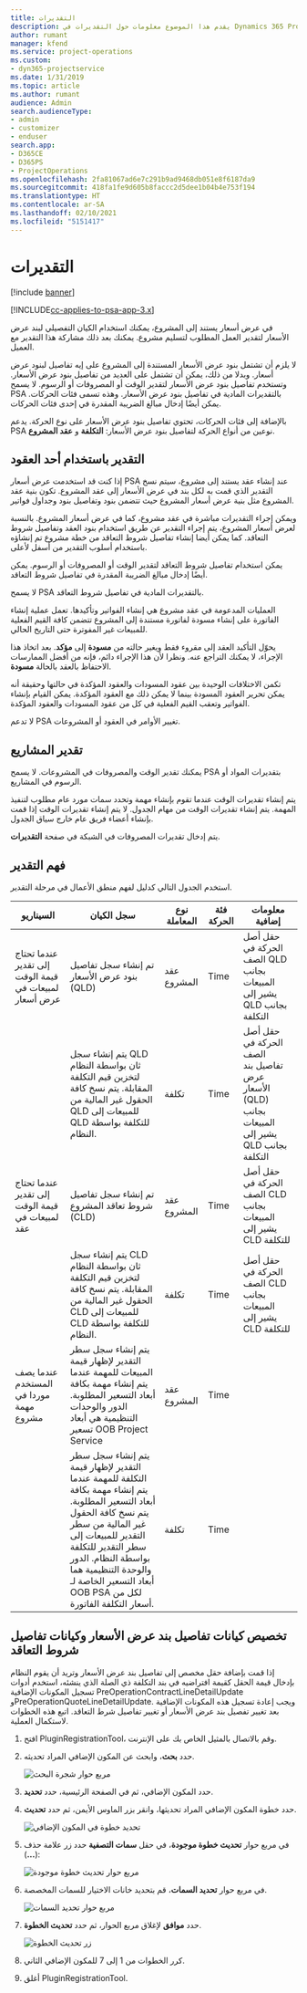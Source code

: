 ```yaml
---
title: التقديرات
description: يقدم هذا الموضوع معلومات حول التقديرات في Dynamics 365 Project Service Automation.
author: rumant
manager: kfend
ms.service: project-operations
ms.custom:
- dyn365-projectservice
ms.date: 1/31/2019
ms.topic: article
ms.author: rumant
audience: Admin
search.audienceType:
- admin
- customizer
- enduser
search.app:
- D365CE
- D365PS
- ProjectOperations
ms.openlocfilehash: 2fa81067ad6e7c291b9ad9468db051e8f6187da9
ms.sourcegitcommit: 418fa1fe9d605b8faccc2d5dee1b04b4e753f194
ms.translationtype: HT
ms.contentlocale: ar-SA
ms.lasthandoff: 02/10/2021
ms.locfileid: "5151417"
---
```

# <a name="estimates"></a>التقديرات

[!include [banner](../includes/psa-now-project-operations.md)]

[!INCLUDE[cc-applies-to-psa-app-3.x](../includes/cc-applies-to-psa-app-3x.md)]

في عرض أسعار يستند إلى المشروع، يمكنك استخدام الكيان التفصيلي لبند عرض الأسعار لتقدير العمل المطلوب لتسليم مشروع. يمكنك بعد ذلك مشاركة هذا التقدير مع العميل.

لا يلزم أن تشتمل بنود عرض الأسعار المستندة إلى المشروع على إيه تفاصيل لبنود عرض أسعار. وبدلا من ذلك، يمكن أن تشتمل على العديد من تفاصيل بنود عرض الأسعار. وتستخدم تفاصيل بنود عرض الأسعار لتقدير الوقت أو المصروفات أو الرسوم. لا يسمح PSA بالتقديرات المادية في تفاصيل بنود عرض الأسعار. وهذه تسمى فئات الحركات. يمكن أيضًا إدخال مبالغ الضريبة المقدرة في إحدى فئات الحركات.

بالإضافة إلى فئات الحركات، تحتوي تفاصيل بنود عرض الأسعار على نوع الحركة. يدعم PSA نوعين من أنواع الحركة لتفاصيل بنود عرض الأسعار: **التكلفة** و **عقد المشروع**.

## <a name="estimate-by-using-a-contract"></a>التقدير باستخدام أحد العقود

إذا كنت قد استخدمت عرض أسعار PSA عند إنشاء عقد يستند إلى مشروع، سيتم نسخ التقدير الذي قمت به لكل بند في عرض الأسعار إلى عقد المشروع. تكون بنية عقد المشروع مثل بنية عرض أسعار المشروع حيث تتضمن بنود وتفاصيل بنود وجداول فواتير.

ويمكن إجراء التقديرات مباشرة في عقد مشروع، كما في عرض أسعار المشروع. بالنسبة لعرض أسعار المشروع، يتم إجراء التقدير عن طريق استخدام بنود العقد وتفاصيل شروط التعاقد. كما يمكن أيضا إنشاء تفاصيل شروط التعاقد من خطة مشروع تم إنشاؤه باستخدام أسلوب التقدير من أسفل لأعلى.

يمكن استخدام تفاصيل شروط التعاقد لتقدير الوقت أو المصروفات أو الرسوم. يمكن أيضًا إدخال مبالغ الضريبة المقدرة في تفاصيل شروط التعاقد.

لا يسمح PSA بالتقديرات المادية في تفاصيل شروط التعاقد.

العمليات المدعومة في عقد مشروع هي إنشاء الفواتير وتأكيدها. تعمل عملية إنشاء الفاتورة على إنشاء مسودة لفاتورة مستندة إلى المشروع تتضمن كافة القيم الفعلية للمبيعات غير المفوترة حتى التاريخ الحالي.

يحوّل التأكيد العقد إلى مقروء فقط ويغير حالته من **مسودة** إلى **مؤكد**. بعد اتخاذ هذا الإجراء، لا يمكنك التراجع عنه. ونظرا لأن هذا الإجراء دائم، فإنه من أفضل الممارسات الاحتفاظ بالعقد بالحالة **مسودة**.

تكمن الاختلافات الوحيدة بين عقود المسودات والعقود المؤكدة في حالتها وحقيقة أنه يمكن تحرير العقود المسودة بينما لا يمكن ذلك مع العقود المؤكدة. يمكن القيام بإنشاء الفواتير وتعقب القيم الفعلية في كل من عقود المسودات والعقود المؤكدة.

لا تدعم PSA تغيير الأوامر في العقود أو المشروعات.

## <a name="estimating-projects"></a>تقدير المشاريع

يمكنك تقدير الوقت والمصروفات في المشروعات. لا يسمح PSA بتقديرات المواد أو الرسوم في المشاريع.

يتم إنشاء تقديرات الوقت عندما تقوم بإنشاء مهمة وتحدد سمات مورد عام مطلوب لتنفيذ المهمة. يتم إنشاء تقديرات الوقت من مهام الجدول. لا يتم إنشاء تقديرات الوقت إذا قمت بإنشاء أعضاء فريق عام خارج سياق الجدول.

يتم إدخال تقديرات المصروفات في الشبكة في صفحة **التقديرات**.

## <a name="understanding-estimation"></a>فهم التقدير

استخدم الجدول التالي كدليل لفهم منطق الأعمال في مرحلة التقدير.

| السيناريو                                                                                                                                                                                                                                                                                                                                          | سجل الكيان                                                                                                                                                                                                       | ‏‫نوع المعاملة | فئة الحركة | معلومات إضافية                                                            |
|---------------------------------------------------------------------------------------------------------------------------------------------------------------------------------------------------------------------------------------------------------------------------------------------------------------------------------------------------|---------------------------------------------------------------------------------------------------------------------------------------------------------------------------------------------------------------------|------------------|-------------|-----------------------------------------------------------------------------------|
| عندما تحتاج إلى تقدير قيمة الوقت لمبيعات في عرض أسعار                                                                                                                                                                                                                                                                                    | تم إنشاء سجل تفاصيل بنود عرض الأسعار (QLD)                                                                                                                                                                               | عقد المشروع | Time        | حقل أصل الحركة في الصف QLD بجانب المبيعات يشير إلى QLD بجانب التكلفة |
|                                                                                                                                                                                                                                                                                     | يتم إنشاء سجل QLD ثان بواسطة النظام لتخزين قيم التكلفة المقابلة. يتم نسخ كافة الحقول غير المالية من QLD للمبيعات إلى QLD للتكلفة بواسطة النظام.                                                                                                                                                                               | تكلفة | Time        | حقل أصل الحركة في الصف تفاصيل بند عرض الأسعار (QLD) بجانب المبيعات يشير إلى QLD بجانب التكلفة |
| عندما تحتاج إلى تقدير قيمة الوقت لمبيعات في عقد                                                                                                                                                                                                                                                                                 | تم إنشاء سجل تفاصيل شروط تعاقد المشروع (CLD)                                                                                                                                                                    | عقد المشروع | Time        | حقل أصل الحركة في الصف CLD بجانب المبيعات يشير إلى CLD للتكلفة      |
|                                                                                                                                                                                                                                                                                  | يتم إنشاء سجل CLD ثان بواسطة النظام لتخزين قيم التكلفة المقابلة. يتم نسخ كافة الحقول غير المالية من CLD للمبيعات إلى CLD للتكلفة بواسطة النظام.                                                                                                                                                                    | تكلفة | Time        | حقل أصل الحركة في الصف CLD بجانب المبيعات يشير إلى CLD للتكلفة      |
| عندما يصف المستخدم موردا في مهمة مشروع                                                                                                                                                                                                                                                                                            | يتم إنشاء سجل سطر التقدير لإظهار قيمة المبيعات للمهمة عندما يتم إنشاء مهمة بكافة أبعاد التسعير المطلوبة. الدور والوحدات التنظيمية هي أبعاد تسعير OOB Project Service | عقد المشروع | Time        |                                                                                   |
|     | يتم إنشاء سجل سطر التقدير لإظهار قيمة التكلفة للمهمة عندما يتم إنشاء مهمة بكافة أبعاد التسعير المطلوبة. يتم نسخ كافة الحقول غير المالية من سطر التقدير للمبيعات إلى سطر التقدير للتكلفة بواسطة النظام. الدور والوحدة التنظيمية هما أبعاد التسعير الخاصة لـ OOB PSA لكل من أسعار التكلفة الفاتورة.                                                                                                                                                                                                                | تكلفة             | Time           |                                                                                   |



## <a name="customizing-the-quote-line-detail-and-contract-line-detail-entities"></a>تخصيص كيانات تفاصيل بند عرض الأسعار وكيانات تفاصيل شروط التعاقد

إذا قمت بإضافة حقل مخصص إلى تفاصيل بند عرض الأسعار وتريد أن يقوم النظام بإدخال قيمة الحقل كقيمة افتراضيه في بند التكلفة ذي الصلة الذي ينشئه، استخدم أدوات تسجيل المكونات الإضافية PreOperationContractLineDetailUpdate وPreOperationQuoteLineDetailUpdate. ويجب إعادة تسجيل هذه المكونات الإضافية بعد تغيير تفصيل بند عرض الأسعار أو تغيير تفاصيل شرط التعاقد. اتبع هذه الخطوات لاستكمال العملية.

1. افتح PluginRegistrationTool، وقم بالاتصال بالمثيل الخاص بك على الإنترنت.
2. حدد **بحث**، وابحث عن المكون الإضافي المراد تحديثه.

    ![مربع حوار شجرة البحث](media/basic-guide-19.png)

3. حدد المكون الإضافي، ثم في الصفحة الرئيسية، حدد **تحديد**.
4. حدد خطوة المكون الإضافي المراد تحديثها، وانقر بزر الماوس الأيمن، ثم حدد **تحديث**.

    ![تحديد خطوة في المكون الإضافي](media/basic-guide-20.png)

5. في مربع حوار **تحديث خطوة موجودة**، في حقل **سمات التصفية** حدد زر علامة حذف (**...**):
 
    ![مربع حوار تحديث خطوة موجودة](media/basic-guide-21.png)

6. في مربع حوار **تحديد السمات**، قم بتحديد خانات الاختيار للسمات المخصصة.

    ![مربع حوار تحديد السمات](media/basic-guide-22.png)

7. حدد **موافق** لإغلاق مربع الحوار، ثم حدد **تحديث الخطوة**.
 
    ![زر تحديث الخطوة](media/basic-guide-23.png)

8. كرر الخطوات من 1 إلى 7 للمكون الإضافي الثاني.
9. أغلق PluginRegistrationTool.
